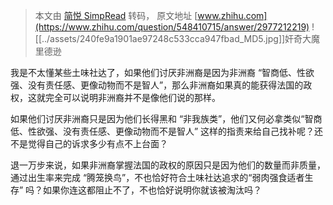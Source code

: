 > 本文由 [简悦 SimpRead](http://ksria.com/simpread/) 转码， 原文地址 [www.zhihu.com](https://www.zhihu.com/question/548410715/answer/2977212219) ![[../assets/240fe9a1901ae97248c533cca947fbad_MD5.jpg]]奸奇大魔里德逊

我是不太懂某些土味社达了，如果他们讨厌非洲裔是因为非洲裔 “智商低、性欲强、没有责任感、更像动物而不是智人”，那么非洲裔如果真的能获得法国的政权，这就完全可以说明非洲裔并不是像他们说的那样。

如果他们讨厌非洲裔只是因为他们长得黑和 “非我族类”，他们又何必拿类似“智商低、性欲强、没有责任感、更像动物而不是智人” 这样的指责来给自己找补呢？还不是觉得自己的诉求多少有点不上台面？

退一万步来说，如果非洲裔掌握法国的政权的原因只是因为他们的数量而非质量，通过出生率来完成 “腾笼换鸟”，不也恰好符合土味社达追求的“弱肉强食适者生存” 吗？如果你连这都阻止不了，不也恰好说明你就该被淘汰吗？
